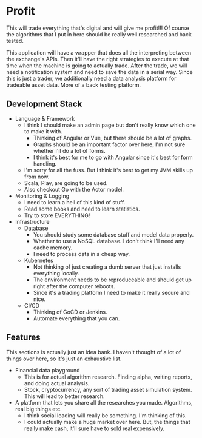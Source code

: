 # Profit
This will trade everything that's digital and will give me profit!!! Of course the algorithms that I put in here should be really well researched and back tested.


This application will have a wrapper that does all the interpreting between the exchange's APIs. Then it'll have the right strategies to execute at that time when the machine is going to actually trade. After the trade, we will need a notification system and need to save the data in a serial way. 
Since this is just a trader, we additionally need a data analysis platform for tradeable asset data. More of a back testing platform. 

## Development Stack
* Language & Framework
    * I think I should make an admin page but don't really know which one to make it with. 
        * Thinking of Angular or Vue, but there should be a lot of graphs. 
        * Graphs should be an important factor over here, I'm not sure whether I'll do a lot of forms.
        * I think it's best for me to go with Angular since it's best for form handling.
    * I'm sorry for all the fuss. But I think it's best to get my JVM skills up from now.
    * Scala, Play, are going to be used.
    * Also checkout Go with the Actor model.
* Monitoring & Logging
    * I need to learn a hell of this kind of stuff. 
    * Read some books and need to learn statistics.
    * Try to store EVERYTHING!
* Infrastructure
    * Database
        * You should study some database stuff and model data properly.
        * Whether to use a NoSQL database. I don't think I'll need any cache memory.
        * I need to process data in a cheap way.
    * Kubernetes
        * Not thinking of just creating a dumb server that just installs everything locally. 
        * The environment needs to be reproduceable and should get up right after the computer reboots.
        * Since it's a trading platform I need to make it really secure and nice.
    * CI/CD
        * Thinking of GoCD or Jenkins.
        * Automate everything that you can. 

## Features
This sections is actually just an idea bank. I haven't thought of a lot of things over here, so it's just an exhaustive list.
* Financial data playground
    * This is for actual algorithm research. Finding alpha, writing reports, and doing actual analysis.
    * Stock, cryptocurrency, any sort of trading asset simulation system. This will lead to better research.
* A platform that lets you share all the researches you made. Algorithms, real big things etc. 
    * I think social leading will really be something. I'm thinking of this.
    * I could actually make a huge market over here. But, the things that really make cash, it'll sure have to sold real expensively.
